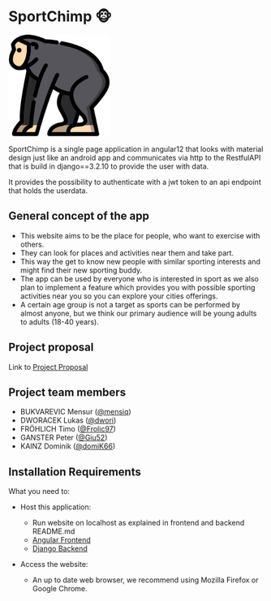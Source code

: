 # SportChimp 🐵
<img src="https://github.com/domiK66/SportChimp/blob/main/backend/sportchimp_api/media/images/chimp.png" width="200" alt="">

SportChimp is a single page application in angular12 that looks with material design just like an android app and communicates via http to the RestfulAPI that is build in django==3.2.10 to provide the user with data.

It provides the possibility to authenticate with a jwt token to an api endpoint that holds the userdata.

## General concept of the app

- This website aims to be the place for people, who want to exercise with others. 
- They can look for places and activities near them and take part. 
- This way the get to know new people with similar sporting interests and might find their new sporting buddy. 
- The app can be used by everyone who is interested in sport as we also plan to implement a feature which provides you with possible sporting activities near you so you can explore your cities offerings.
- A certain age group is not a target as sports can be performed by almost anyone, but we think our primary audience will be young adults to adults
(18-40 years).

## Project proposal
Link to [Project Proposal](https://fhjoanneum-my.sharepoint.com/:b:/g/personal/timo_froehlich_edu_fh-joanneum_at/EXsPmbZdPp1JkystDkaqBRkB1gd700yGKRnudO1gRp2icg?e=zzrhXz)

## Project team members
* BUKVAREVIC Mensur ([@mensiq](https://github.com/mensiq))
* DWORACEK Lukas ([@dwori](https://github.com/dwori))
* FRÖHLICH Timo ([@Frolic97](https://github.com/Frolic97))
* GANSTER Peter ([@Giu52](https://github.com/Giu52))
* KAINZ Dominik ([@domiK66](https://github.com/domik666))

## Installation Requirements

What you need to:
* Host this application:
  - Run website on localhost as explained in frontend and backend README.md
  -  [Angular Frontend](https://github.com/domiK66/SportChimp/blob/main/frontend/)
  -  [Django Backend](https://github.com/domiK66/SportChimp/blob/main/backend/)


* Access the website:
  - An up to date web browser, we recommend using Mozilla Firefox or Google Chrome.
